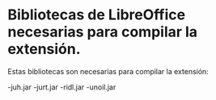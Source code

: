 # Bibliotecas de LibreOffice necesarias para compilar la extensión.

Estas bibliotecas son necesarias para compilar la extensión:

-juh.jar
-jurt.jar
-ridl.jar
-unoil.jar
